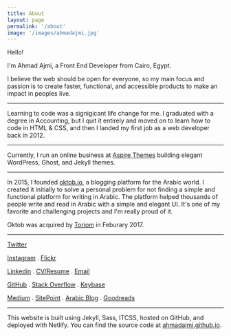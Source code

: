 ```yaml
---
title: About
layout: page
permalink: '/about'
image: '/images/ahmadajmi.jpg'
---
```


Hello!

I'm Ahmad Ajmi, a Front End Developer from Cairo, Egypt.

I believe the web should be open for everyone, so my main focus and passion is to create faster, functional, and accessible products to make an impact in peoples live.

---

Learning to code was a signigicant life change for me. I graduated with a degree in Accounting, but I quit it entirely and moved on to learn how to code in HTML & CSS, and then I landed my first job as a web developer back in 2012.

---

Currently, I run an online business at [Aspire Themes](https://aspirethemes.com/) building elegant WordPress, Ghost, and Jekyll themes.

---

In 2015, I founded [oktob.io](https://oktob.io/), a blogging platform for the Arabic world. I created it initially to solve a personal problem for not finding a simple and functional platform for writing in Arabic. The platform helped thousands of people write and read in Arabic with a simple and elegant UI. It's one of my favorite and challenging projects and I'm really proud of it.

Oktob was acquired by [Toriom](http://toriom.com/) in Feburary 2017.

---

<a href='{{ site.twitter }}' target='_blank' rel='me nofollow noopener'>Twitter</a>

<a href='{{ site.instagram }}' target='_blank' rel='me nofollow noopener'>Instagram</a> .
<a href='{{ site.flickr }}' target='_blank' rel='me nofollow noopener'>Flickr</a>

<a href='{{ site.linkedin }}' target='_blank' rel='me nofollow noopener'>Linkedin</a> .
<a href='{{ site.resume }}' target='_blank'>CV/Resume</a> .
<a href='{{ site.mailto }}' target='_blank' rel='me nofollow noopener'>Email</a>

<a href='{{ site.github }}' target='_blank' rel='me nofollow noopener'>GitHub</a> .
<a href='{{ site.stackoverflow }}' target='_blank' rel='me nofollow noopener'>Stack Overflow</a> .
<a href='{{ site.keybase }}' target='_blank' rel='me nofollow noopener'>Keybase</a>

<a href='{{ site.medium }}' target='_blank' rel='me nofollow noopener'>Medium</a> .
<a href='{{ site.sitepoint }}' target='_blank' rel='me nofollow noopener'>SitePoint</a> .
<a href='{{ site.arabicBlog }}' target='_blank' rel='me nofollow noopener'>Arabic Blog</a> .
<a href='{{ site.goodreads }}' target='_blank' rel='me nofollow noopener'>Goodreads</a>

---

This website is built using Jekyll, Sass, ITCSS, hosted on GitHub, and deployed with Netlify. You can find the source code at [ahmadajmi.github.io](https://github.com/ahmadajmi/ahmadajmi.github.io).